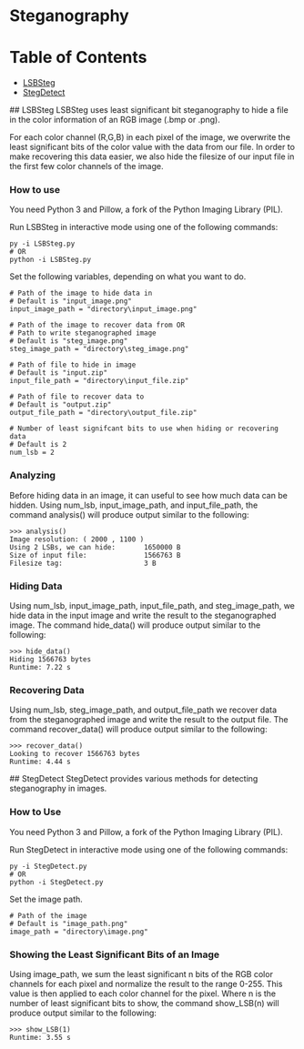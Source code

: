 # Steganography

# Table of Contents
  * [LSBSteg](#LSBSteg)
  * [StegDetect](#StegDetect)

<a name = "LSBSteg"/>
## LSBSteg
LSBSteg uses least significant bit steganography to hide a file in the color
information of an RGB image (.bmp or .png).

For each color channel (R,G,B) in each pixel of the image, we overwrite the
least significant bits of the color value with the data from our file.
In order to make recovering this data easier, we also hide the filesize
of our input file in the first few color channels of the image.

### How to use
You need Python 3 and Pillow, a fork of the Python Imaging Library (PIL).

Run LSBSteg in interactive mode using one of the following commands:
    
	py -i LSBSteg.py
	# OR
	python -i LSBSteg.py

Set the following variables, depending on what you want to do.

    # Path of the image to hide data in
	# Default is "input_image.png"
	input_image_path = "directory\input_image.png"
	
	# Path of the image to recover data from OR
	# Path to write steganographed image
	# Default is "steg_image.png"
	steg_image_path = "directory\steg_image.png"
	
	# Path of file to hide in image
	# Default is "input.zip"
	input_file_path = "directory\input_file.zip"
	
	# Path of file to recover data to
	# Default is "output.zip"
	output_file_path = "directory\output_file.zip"
	
	# Number of least signifcant bits to use when hiding or recovering data
	# Default is 2
	num_lsb = 2

### Analyzing
Before hiding data in an image, it can useful to see how much data can be hidden.
Using num_lsb, input_image_path, and input_file_path, the command analysis() will
produce output similar to the following:

    >>> analysis()
    Image resolution: ( 2000 , 1100 )
    Using 2 LSBs, we can hide:       1650000 B
    Size of input file:              1566763 B
    Filesize tag:                    3 B
	
### Hiding Data
Using num_lsb, input_image_path, input_file_path, and steg_image_path, we hide
data in the input image and write the result to the steganographed image. The 
command hide_data() will produce output similar to the following:

    >>> hide_data()
    Hiding 1566763 bytes
    Runtime: 7.22 s

### Recovering Data
Using num_lsb, steg_image_path, and output_file_path we recover data from the
steganographed image and write the result to the output file. The command
recover_data() will produce output similar to the following:

    >>> recover_data()
    Looking to recover 1566763 bytes
    Runtime: 4.44 s

<a name = "StegDetect"/>
## StegDetect
StegDetect provides various methods for detecting steganography in images.

### How to Use
You need Python 3 and Pillow, a fork of the Python Imaging Library (PIL).

Run StegDetect in interactive mode using one of the following commands:
    
	py -i StegDetect.py
	# OR
	python -i StegDetect.py
	
Set the image path.

    # Path of the image
	# Default is "image_path.png"
	image_path = "directory\image.png"
	
### Showing the Least Significant Bits of an Image
Using image_path, we sum the least significant n bits of the RGB color channels
for each pixel and normalize the result to the range 0-255. This value is then
applied to each color channel for the pixel. Where n is the number of least
significant bits to show, the command show_LSB(n) will produce output similar to
the following:

    >>> show_LSB(1)
    Runtime: 3.55 s